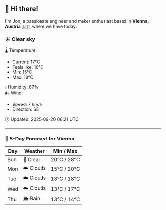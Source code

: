 ## 👋 Hi there!

I'm Jon, a passionate engineer and maker enthusiast based in **Vienna, Austria** 🇦🇹, where we have today:

### ☀️ Clear sky 

🌡️ Temperature: 
* Current: 17°C
* Feels like: 16°C
* Min: 15°C 
* Max: 18°C  

💧 Humidity: 87%  
🌬️ Wind: 
* Speed: 7 km/h 
* Direction: SE  

🕒 Updated: 2025-09-20 06:21 UTC

---

### 📅 5-Day Forecast for Vienna

| Day | Weather | Min / Max |
|-----|---------|------------|
| Sun | 🌙 Clear | 20°C / 28°C |
| Mon | ☁️ Clouds | 15°C / 20°C |
| Tue | ☁️ Clouds | 13°C / 18°C |
| Wed | ☁️ Clouds | 13°C / 17°C |
| Thu | 🌦️ Rain | 13°C / 14°C |
